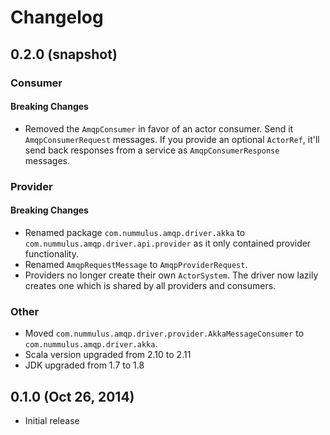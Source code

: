 # Changelog

## 0.2.0 (snapshot)

### Consumer

#### Breaking Changes

* Removed the `AmqpConsumer` in favor of an actor consumer. Send it `AmqpConsumerRequest` messages. If you provide an optional `ActorRef`, it'll send back responses from a service as `AmqpConsumerResponse` messages.

### Provider

#### Breaking Changes

* Renamed package `com.nummulus.amqp.driver.akka` to `com.nummulus.amqp.driver.api.provider` as it only contained provider functionality.
* Renamed `AmqpRequestMessage` to `AmqpProviderRequest`.
* Providers no longer create their own `ActorSystem`. The driver now lazily creates one which is shared by all providers and consumers.

### Other

* Moved `com.nummulus.amqp.driver.provider.AkkaMessageConsumer` to `com.nummulus.amqp.driver.akka`.
* Scala version upgraded from 2.10 to 2.11
* JDK upgraded from 1.7 to 1.8

## 0.1.0 (Oct 26, 2014)

* Initial release